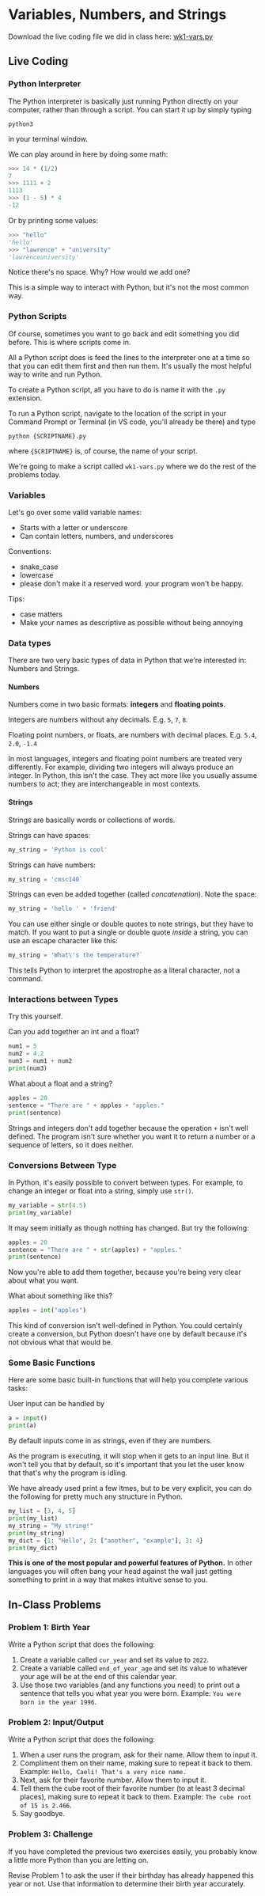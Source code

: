 # Variables, Numbers, and Strings

Download the live coding file we did in class here: <a href="CMSC-140-FS-22/lectures/wk1-vars.py" download="download">wk1-vars.py</a>
## Live Coding

### Python Interpreter

The Python interpreter is basically just running Python directly on your computer, rather than through a script. You can start it up by simply typing

```
python3
```
in your terminal window. 

We can play around in here by doing some math:

```py
>>> 14 * (1/2)
7
>>> 1111 + 2
1113
>>> (1 - 5) * 4
-12
```

Or by printing some values:

```py
>>> "hello"
'hello'
>>> "lawrence" + "university"
'lawrenceuniversity'
```

Notice there's no space. Why? How would we add one?

This is a simple way to interact with Python, but it's not the most common way.


### Python Scripts

Of course, sometimes you want to go back and edit something you did before. This is where scripts come in. 

All a Python script does is feed the lines to the interpreter one at a time so that you can edit them first and then run them. It's usually the most helpful way to write and run Python. 

To create a Python script, all you have to do is name it with the `.py` extension. 

To run a Python script, navigate to the location of the script in your Command Prompt or Terminal (in VS code, you'll already be there) and type 

```
python {SCRIPTNAME}.py
```
where `{SCRIPTNAME}` is, of course, the name of your script.

We're going to make a script called `wk1-vars.py` where we do the rest of the problems today. 

### Variables

Let's go over some valid variable names: 

- Starts with a letter or underscore
- Can contain letters, numbers, and underscores

Conventions:

- snake_case 
- lowercase
- please don't make it a reserved word. your program won't be happy.

Tips:

- case matters
- Make your names as descriptive as possible without being annoying

### Data types

There are two very basic types of data in Python that we're interested in: Numbers and Strings.

#### Numbers

Numbers come in two basic formats: **integers** and **floating points**.

Integers are numbers without any decimals. E.g. `5`, `7`, `8`.

Floating point numbers, or floats, are numbers with decimal places. E.g. `5.4`, `2.0`, `-1.4`

In most languages, integers and floating point numbers are treated very differently. For example, dividing two integers will always produce an integer. In Python, this isn't the case. They act more like you usually assume numbers to act; they are interchangeable in most contexts. 

#### Strings

Strings are basically words or collections of words. 

Strings can have spaces:

```py
my_string = 'Python is cool'
```

Strings can have numbers:

```py
my_string = 'cmsc140`
```

Strings can even be added together (called _concatenation_). Note the space:

```py
my_string = 'hello ' + 'friend'
```

You can use either single or double quotes to note strings, but they have to match. If you want to put a single or double quote _inside_ a string, you can use an escape character like this:

```py
my_string = 'What\'s the temperature?`
```

This tells Python to interpret the apostrophe as a literal character, not a command.

### Interactions between Types

Try this yourself.

Can you add together an int and a float?

```py
num1 = 5
num2 = 4.2
num3 = num1 + num2
print(num3)
```

What about a float and a string? 

```py
apples = 20
sentence = "There are " + apples + "apples."
print(sentence)
```

Strings and integers don't add together because the operation `+` isn't well defined. The program isn't sure whether you want it to return a number or a sequence of letters, so it does neither.

### Conversions Between Type

In Python, it's easily possible to convert between types. For example, to change an integer or float into a string, simply use `str()`.

```python
my_variable = str(4.5)
print(my_variable)
```

It may seem initially as though nothing has changed. But try the following:

```py
apples = 20
sentence = "There are " + str(apples) + "apples."
print(sentence)
```

Now you're able to add them together, because you're being very clear about what you want.

What about something like this?

```py
apples = int("apples")
```

This kind of conversion isn't well-defined in Python. You could certainly create a conversion, but Python doesn't have one by default because it's not obvious what that would be. 

### Some Basic Functions

Here are some basic built-in functions that will help you complete various tasks:

User input can be handled by

```py
a = input()
print(a)
```

By default inputs come in as strings, even if they are numbers. 

As the program is executing, it will stop when it gets to an input line. But it won't tell you that by default, so it's important that you let the user know that that's why the program is idling. 

We have already used print a few itmes, but to be very explicit, you can do the following for pretty much any structure in Python. 

```py
my_list = [3, 4, 5]
print(my_list)
my_string = "My string!"
print(my_string)
my_dict = {1: "Hello", 2: ["another", "example"], 3: 4}
print(my_dict)
```

**This is one of the most popular and powerful features of Python.** In other languages you will often bang your head against the wall just getting something to print in a way that makes intuitive sense to you.

## In-Class Problems

### Problem 1: Birth Year

Write a Python script that does the following:

1. Create a variable called `cur_year` and set its value to `2022`.
2. Create a variable called `end_of_year_age` and set its value to whatever your age will be at the end of this calendar year.
3. Use those two variables (and any functions you need) to print out a sentence that tells you what year you were born. Example: `You were born in the year 1996`.

### Problem 2: Input/Output

Write a Python script that does the following:

1. When a user runs the program, ask for their name. Allow them to input it. 
2. Compliment them on their name, making sure to repeat it back to them. Example: `Hello, Caeli! That's a very nice name.`
3. Next, ask for their favorite number. Allow them to input it. 
4. Tell them the cube root of their favorite number (to at least 3 decimal places), making sure to repeat it back to them. Example: `The cube root of 15 is 2.466`.
5. Say goodbye.
   
### Problem 3: Challenge

If you have completed the previous two exercises easily, you probably know a little more Python than you are letting on.

Revise Problem 1 to ask the user if their birthday has already happened this year or not. Use that information to determine their birth year accurately. 
